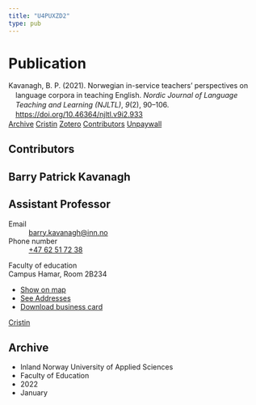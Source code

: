 ```yaml
---
title: "U4PUXZD2"
type: pub
---
```

<h1>Publication</h1>
<article id="csl-bib-container-U4PUXZD2" class="csl-bib-container">
  <div class="csl-bib-body" style="line-height: 1.35; padding-left: 1em; text-indent:-1em;">
  <div class="csl-entry">Kavanagh, B. P. (2021). Norwegian in-service teachers&#x2019; perspectives on language corpora in teaching English. <i>Nordic Journal of Language Teaching and Learning (NJLTL)</i>, <i>9</i>(2), 90&#x2013;106. <a href="https://doi.org/10.46364/njltl.v9i2.933">https://doi.org/10.46364/njltl.v9i2.933</a></div>
</div>
  <div class="csl-bib-buttons">
    <a href="#taxonomy-article-U4PUXZD2" class="csl-bib-button">Archive</a>
    <a href alt="Cristin URL" class="csl-bib-button">Cristin</a>
    <a href alt="Zotero URL" class="csl-bib-button">Zotero</a>
    <a href="#contributors-article-U4PUXZD2" class="csl-bib-button">Contributors</a>
    <a href="https://journal.uia.no/index.php/NJLTL/article/download/933/739" class="csl-bib-button">Unpaywall</a>
  </div>
  <div id="csl-bib-meta-container-U4PUXZD2"></div>
</article>
<div id="csl-bib-meta-U4PUXZD2" class="csl-bib-meta">
  <article id="contributors-article-U4PUXZD2" class="contributors-article">
    <h1>Contributors</h1>
    <div class="personas">
<div class="vrtx-hinn-person-card">
<div class="photo">
<i class="lar la-user-circle missing-person"></i>
</div>
<div class="info">
<hgroup><h1>Barry Patrick Kavanagh</h1>
<h2>Assistant Professor</h2>
</hgroup><dl>
<dt>Email</dt>
<dd>
<a href="mailto:barry.kavanagh@inn.no">barry.kavanagh@inn.no</a>
</dd>
<dt>Phone number</dt>
<dd><a href="tel:+4762517238">
+47 62 51 72 38
</a></dd>
</dl>
<p>
Faculty of education<br>
Campus Hamar,
Room 2B234
</p>
<ul class="vrtx-hinn-links">
<li><a href="https://www.google.com/maps?q=60.796320,%2011.074390">Show on map</a></li>
<li><a href="https://www.inn.no/english/find-an-employee/barry-kavanagh.html#vrtx-hinn-addresses">See Addresses</a></li>
<li><a href="https://www.inn.no/english/find-an-employee/barry-kavanagh.html?vrtx=vcf">Download business card</a></li>
</ul>
</div>
</div>
<a href="https://app.cristin.no/persons/show.jsf?id=610811" alt="Cristin URL" class="personas-cristin">Cristin</a>
</div>
  </article>
  <article id="taxonomy-article-U4PUXZD2" class="taxonomy-article">
    <h1>Archive</h1>
    <ul>
      <li>Inland Norway University of Applied Sciences</li>
      <li>Faculty of Education</li>
      <li>2022</li>
      <li>January</li>
    </ul>
  </article>
</div>
